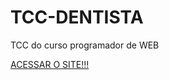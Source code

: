 # TCC-DENTISTA
 TCC do curso programador de WEB

<a href="https://gustavohdmcarvalho.github.io/TCC-DENTISTA/"> ACESSAR O SITE!!! </a>
